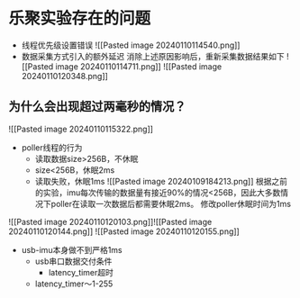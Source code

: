 # 乐聚实验存在的问题
- 线程优先级设置错误
![[Pasted image 20240110114540.png]]
- 数据采集方式引入的额外延迟
消除上述原因影响后，重新采集数据结果如下
![[Pasted image 20240110114711.png]]
![[Pasted image 20240110120348.png]]
## 为什么会出现超过两毫秒的情况？
![[Pasted image 20240110115322.png]]
- poller线程的行为
	- 读取数据size>256B，不休眠
	- size<256B，休眠2ms
	- 读取失败，休眠1ms
![[Pasted image 20240109184213.png]]
根据之前的实验，imu每次传输的数据量有接近90%的情况<256B，因此大多数情况下poller在读取一次数据后都需要休眠2ms。
修改poller休眠时间为1ms

![[Pasted image 20240110120103.png]]![[Pasted image 20240110120144.png]]
![[Pasted image 20240110120155.png]]
- usb-imu本身做不到严格1ms
	- usb串口数据交付条件
		- latency_timer超时
	- latency_timer～1-255